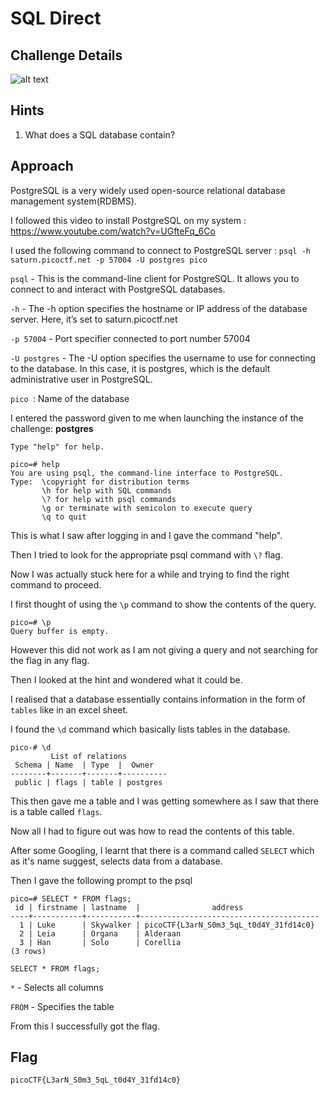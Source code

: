 # SQL Direct

## Challenge Details

![alt text](image.png)

## Hints

1. What does a SQL database contain?

## Approach

PostgreSQL is a very widely used open-source relational database management system(RDBMS).

I followed this video to install PostgreSQL on my system : https://www.youtube.com/watch?v=UGfteFq_6Co

I used the following command to connect to PostgreSQL server : `psql -h saturn.picoctf.net -p 57004 -U postgres pico`

`psql` -  This is the command-line client for PostgreSQL. It allows you to connect to and interact with PostgreSQL databases.

`-h` -  The -h option specifies the hostname or IP address of the database server. Here, it’s set to saturn.picoctf.net

`-p 57004` - Port specifier connected to port number 57004

`-U postgres` - The -U option specifies the username to use for connecting to the database. In this case, it is postgres, which is the default administrative user in PostgreSQL.

`pico `: Name of the database

I entered the password given to me when launching the instance of the challenge: **postgres**

``` 
Type "help" for help.

pico=# help
You are using psql, the command-line interface to PostgreSQL.
Type:  \copyright for distribution terms
       \h for help with SQL commands
       \? for help with psql commands
       \g or terminate with semicolon to execute query
       \q to quit
```

This is what I saw after logging in and I gave the command "help".

Then I tried to look for the appropriate psql command with `\?` flag.

Now I was actually stuck here for a while and trying to find the right command to proceed.

I first thought of using the `\p` command to show the contents of the query.
```
pico=# \p
Query buffer is empty.
```
However this did not work as I am not giving a query and not searching for the flag in any flag.

Then I looked at the hint and wondered what it could be.

I realised that a database essentially contains information in the form of `tables` like in an excel sheet.

I found the `\d` command which basically lists tables in the database.

``` 
pico-# \d
         List of relations
 Schema | Name  | Type  |  Owner
--------+-------+-------+----------
 public | flags | table | postgres

 ```

 This then gave me a table and I was getting somewhere as I saw that there is a table called `flags`.

 Now all I had to figure out was how to read the contents of this table.

 After some Googling, I learnt that there is a command called `SELECT` which as it's name suggest, selects data from a database.

Then I gave the following prompt to the psql 

``` 
pico=# SELECT * FROM flags;
 id | firstname | lastname  |                address
----+-----------+-----------+----------------------------------------
  1 | Luke      | Skywalker | picoCTF{L3arN_S0m3_5qL_t0d4Y_31fd14c0}
  2 | Leia      | Organa    | Alderaan
  3 | Han       | Solo      | Corellia
(3 rows)
```

`SELECT * FROM flags;`

`*` - Selects all columns

`FROM` - Specifies the table 

From this I successfully got the flag.

## Flag

`picoCTF{L3arN_S0m3_5qL_t0d4Y_31fd14c0}`

